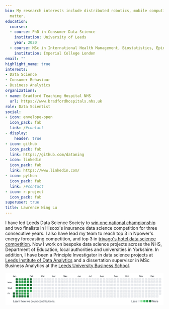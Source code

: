 ```yaml
---
bio: My research interests include distributed robotics, mobile computing and programmable
  matter.
education:
  courses:
  - course: PhD in Consumer Data Science
    institution: University of Leeds
    year: 2020
  - course: MSc in International Health Management, Biostatistics, Epidemiology
    institution: Imperial College London
email: ""
highlight_name: true
interests:
- Data Science
- Consumer Behaviour 
- Business Analytics
organizations:
- name: Bradford Teaching Hospital NHS
  url: https://www.bradfordhospitals.nhs.uk
role: Data Scientist
social:
- icon: envelope-open
  icon_pack: fab
  link: /#contact
- display:
    header: true
- icon: github
  icon_pack: fab
  link: https://github.com/dataning
- icon: linkedin
  icon_pack: fab
  link: https://www.linkedin.com/
- icon: python
  icon_pack: fab
  link: /#contact
- icon: r-project
  icon_pack: fab
superuser: true
title: Lawrence Ning Lu
---
```


I have led Leeds Data Science Society to [win one national championship]((https://www.hiscoxgroup.com/blog/hiscox/leeds-crowned-winners-hiscox-university-challenge) ) and two finalists in Hiscox's insurance data science competition for three consecutive years. I also have lead my team to reach top 3 in Npower's energy forecasting competition, and top 3 in [trivago's hotel data science competition](http://bit.ly/2BwC2Wd). Now I work on bespoke data science projects across the NHS, Department of Education, local authorities and universities in Yorkshire. In addition, I have been a Principle Investigator in data science projects at [Leeds Institute of Data Analytics](https://lida.leeds.ac.uk/) and a dissertation supervisor in MSc Business Analytics at the [Leeds University Business School](https://business.leeds.ac.uk). 

<img src="github_chart.png" />

